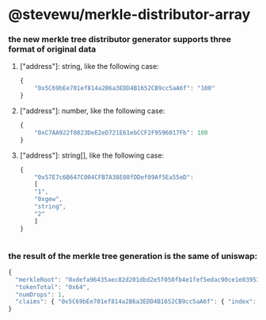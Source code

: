 # @stevewu/merkle-distributor-array

### **the new merkle tree distributor generator supports three format of original data**

1. ["address"]: string, like the following case:

    ```javascript
    {
        "0x5C69bEe701ef814a2B6a3EDD4B1652CB9cc5aA6f": "100"
    }

2. ["address"]: number, like the following case:

    ```javascript
    {
        "0xC7AA922f0823DeE2eD721E61ebCCF2F9596017Fb": 100
    }

3. ["address"]: string[], like the following case:

    ```javascript
    {
        "0x57E7c6B647C004CFB7A38E08fDDef09Af5Ea55eD": 
        [
        "1",
        "0xgew",
        "string",
        "2"
        ]
    }



### **the result of the merkle tree generation is the same of uniswap:**

```javascript
{
  "merkleRoot": "0xdefa96435aec82d201dbd2e5f050fb4e1fef5edac90ce1e03953f916a5e1132d",
  "tokenTotal": "0x64",
  "numDrops": 1,
  "claims": { "0x5C69bEe701ef814a2B6a3EDD4B1652CB9cc5aA6f": { "index": 0, "amount": "0x64", "proof": [] } }
}
